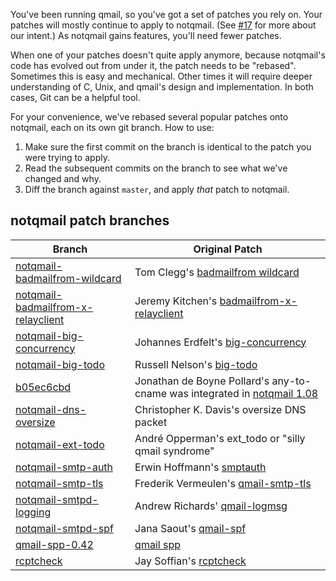 You've been running qmail, so you've got a set of patches you rely on.
Your patches will mostly continue to apply to notqmail.
(See [#17](https://github.com/notqmail/notqmail/issues/17) for more about our intent.)
As notqmail gains features, you'll need fewer patches.

When one of your patches doesn't quite apply anymore, because notqmail's code has evolved out from under it, the patch needs to be "rebased".
Sometimes this is easy and mechanical.
Other times it will require deeper understanding of C, Unix, and qmail's design and implementation.
In both cases, Git can be a helpful tool.

For your convenience, we've rebased several popular patches onto notqmail, each on its own git branch.
How to use:

1. Make sure the first commit on the branch is identical to the patch you were trying to apply.
2. Read the subsequent commits on the branch to see what we've changed and why.
3. Diff the branch against `master`, and apply _that_ patch to notqmail.

## notqmail patch branches

| Branch | Original Patch |
| ------ | -------------- |
| [notqmail-badmailfrom-wildcard](https://github.com/notqmail/notqmail/commits/notqmail-badmailfrom-wildcard) | Tom Clegg's [badmailfrom wildcard](https://tomclegg.ca/qmail/#qmail-badmailfrom-wildcard) |
| [notqmail-badmailfrom-x-relayclient](https://github.com/notqmail/notqmail/commits/notqmail-badmailfrom-x-relayclient) | Jeremy Kitchen's [badmailfrom-x-relayclient](https://web.archive.org/web/20080907071938/http://scriptkitchen.com/qmail/badmailfrom-x-relayclient.patch)
| [notqmail-big-concurrency](https://github.com/notqmail/notqmail/commits/notqmail-big-concurrency) | Johannes Erdfelt's [big-concurrency](http://qmailorg.schmonz.com/big-concurrency.patch) |
| [notqmail-big-todo](https://github.com/notqmail/notqmail/commits/notqmail-big-todo) | Russell Nelson's [big-todo](http://qmailorg.schmonz.com/big-todo.103.patch)
| [b05ec6cbd](https://github.com/notqmail/notqmail/commit/b05ec6cbdacdf40d6c75326394461e22b7f8ab20) | Jonathan de Boyne Pollard's any-to-cname was integrated in [notqmail 1.08](https://github.com/notqmail/notqmail/releases/tag/notqmail-1.08) |
| [notqmail-dns-oversize](https://github.com/notqmail/notqmail/commits/notqmail-dns-oversize) | Christopher K. Davis's oversize DNS packet |
| [notqmail-ext-todo](https://github.com/notqmail/notqmail/commits/patches/notqmail/ext-todo) | André Opperman's ext_todo or "silly qmail syndrome" |
| [notqmail-smtp-auth](https://github.com/notqmail/notqmail/commits/patches/notqmail/smtp-auth) | Erwin Hoffmann's [smptauth](https://www.fehcom.de/qmail/smtpauth.html#PATCHES)
| [notqmail-smtp-tls](https://github.com/notqmail/notqmail/commits/patches/notqmail/smtp-tls) | Frederik Vermeulen's [qmail-smtp-tls](http://inoa.net/qmail-tls/)
| [notqmail-smtpd-logging](https://github.com/notqmail/notqmail/commits/notqmail-smtpd-logging) | Andrew Richards' [qmail-logmsg](http://free.acrconsulting.co.uk/email/qmail-logmsg.html) |
| [notqmail-smtpd-spf](https://github.com/notqmail/notqmail/commits/notqmail-smtpd-spf) | Jana Saout's [qmail-spf](https://www.saout.de/misc/spf/) |
 [qmail-spp-0.42](https://github.com/notqmail/notqmail/tree/patches/notqmail/qmail-spp-0.42) | [qmail spp](http://qmail-spp.sourceforge.net/) |
| [rcptcheck](https://github.com/notqmail/notqmail/tree/patches/notqmail/rcptcheck) | Jay Soffian's [rcptcheck](https://www.soffian.org/downloads/qmail/qmail-smtpd-doc.html) |
